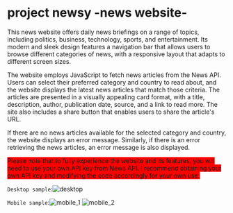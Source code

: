 # project newsy -news website-

This news website offers daily news briefings on a range of topics, including politics, business, technology, sports, and entertainment. Its modern and sleek design features a navigation bar that allows users to browse different categories of news, with a responsive layout that adapts to different screen sizes.

The website employs JavaScript to fetch news articles from the News API. Users can select their preferred category and country to read about, and the website displays the latest news articles that match those criteria. The articles are presented in a visually appealing card format, with a title, description, author, publication date, source, and a link to read more. The site also includes a share button that enables users to share the article's URL.

If there are no news articles available for the selected category and country, the website displays an error message. Similarly, if there is an error retrieving the news articles, an error message is also displayed.


<span style="background-color: red">Please note that to fully experience the website and its features, you will need to use your own API key from News API. I recommend obtaining your own API key and modifying the code accordingly for your own use.</span>

`Desktop sample`:![desktop](https://user-images.githubusercontent.com/103477351/235559210-bd255700-b49e-47b5-a391-ae6976c7f4a9.png)


`Mobile sample`:![mobile_1](https://user-images.githubusercontent.com/103477351/235559228-d0b34ad8-0145-4c0d-8c4d-dc90b952ac95.png)
![mobile_2](https://user-images.githubusercontent.com/103477351/235559242-19c6716d-318e-4875-8782-7ed2dc126bbf.png)
